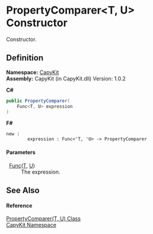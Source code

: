 # PropertyComparer&lt;T, U&gt; Constructor


Constructor.



## Definition
**Namespace:** <a href="N_CapyKit.md">CapyKit</a>  
**Assembly:** CapyKit (in CapyKit.dll) Version: 1.0.2

**C#**
``` C#
public PropertyComparer(
	Func<T, U> expression
)
```
**F#**
``` F#
new : 
        expression : Func<'T, 'U> -> PropertyComparer
```



#### Parameters
<dl><dt>  <a href="https://learn.microsoft.com/dotnet/api/system.func-2" target="_blank" rel="noopener noreferrer">Func</a>(<a href="T_CapyKit_PropertyComparer_2.md">T</a>, <a href="T_CapyKit_PropertyComparer_2.md">U</a>)</dt><dd>The expression.</dd></dl>

## See Also


#### Reference
<a href="T_CapyKit_PropertyComparer_2.md">PropertyComparer(T, U) Class</a>  
<a href="N_CapyKit.md">CapyKit Namespace</a>  
